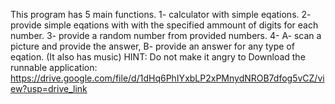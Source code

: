 This program has 5 main functions. 1- calculator with simple eqations. 2- provide simple eqations with with the specified ammount of digits for each number. 3- provide a random number from provided numbers.
4- A- scan a picture and provide the answer, B- provide an answer for any type of eqation. (It also has music)
HINT: Do not make it angry
to Download the runnable application:
https://drive.google.com/file/d/1dHq6PhIYxbLP2xPMnydNROB7dfog5vCZ/view?usp=drive_link
